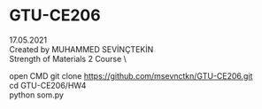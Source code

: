 # GTU-CE206
17.05.2021 \
Created by MUHAMMED SEVİNÇTEKİN \
Strength of Materials 2 Course \

open CMD 
git clone https://github.com/msevnctkn/GTU-CE206.git \
cd GTU-CE206/HW4 \
python som.py
